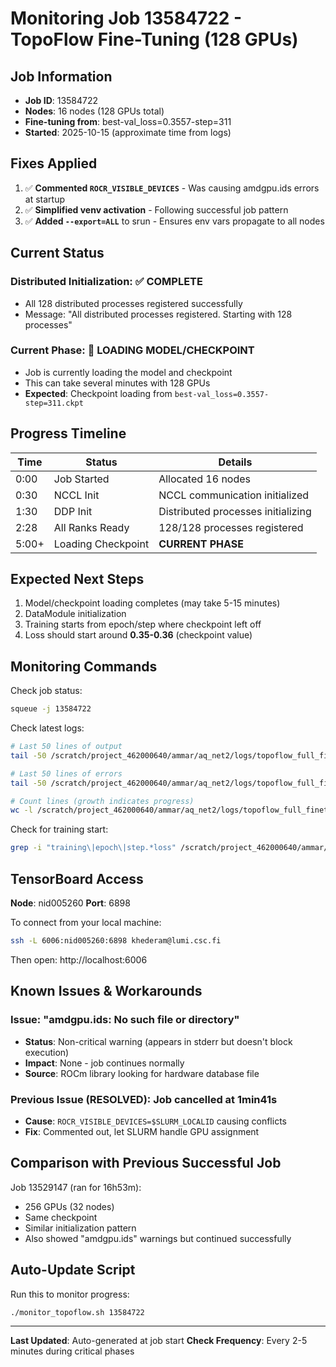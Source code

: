 # Monitoring Job 13584722 - TopoFlow Fine-Tuning (128 GPUs)

## Job Information
- **Job ID**: 13584722
- **Nodes**: 16 nodes (128 GPUs total)
- **Fine-tuning from**: best-val_loss=0.3557-step=311
- **Started**: 2025-10-15 (approximate time from logs)

## Fixes Applied
1. ✅ **Commented `ROCR_VISIBLE_DEVICES`** - Was causing amdgpu.ids errors at startup
2. ✅ **Simplified venv activation** - Following successful job pattern
3. ✅ **Added `--export=ALL`** to srun - Ensures env vars propagate to all nodes

## Current Status

### Distributed Initialization: ✅ COMPLETE
- All 128 distributed processes registered successfully
- Message: "All distributed processes registered. Starting with 128 processes"

### Current Phase: 🔄 LOADING MODEL/CHECKPOINT
- Job is currently loading the model and checkpoint
- This can take several minutes with 128 GPUs
- **Expected**: Checkpoint loading from `best-val_loss=0.3557-step=311.ckpt`

## Progress Timeline

| Time | Status | Details |
|------|--------|---------|
| 0:00 | Job Started | Allocated 16 nodes |
| 0:30 | NCCL Init | NCCL communication initialized |
| 1:30 | DDP Init | Distributed processes initializing |
| 2:28 | All Ranks Ready | 128/128 processes registered |
| 5:00+ | Loading Checkpoint | **CURRENT PHASE** |

## Expected Next Steps
1. Model/checkpoint loading completes (may take 5-15 minutes)
2. DataModule initialization
3. Training starts from epoch/step where checkpoint left off
4. Loss should start around **0.35-0.36** (checkpoint value)

## Monitoring Commands

Check job status:
```bash
squeue -j 13584722
```

Check latest logs:
```bash
# Last 50 lines of output
tail -50 /scratch/project_462000640/ammar/aq_net2/logs/topoflow_full_finetune_13584722.out

# Last 50 lines of errors
tail -50 /scratch/project_462000640/ammar/aq_net2/logs/topoflow_full_finetune_13584722.err

# Count lines (growth indicates progress)
wc -l /scratch/project_462000640/ammar/aq_net2/logs/topoflow_full_finetune_13584722.{out,err}
```

Check for training start:
```bash
grep -i "training\|epoch\|step.*loss" /scratch/project_462000640/ammar/aq_net2/logs/topoflow_full_finetune_13584722.err | tail -20
```

## TensorBoard Access

**Node**: nid005260
**Port**: 6898

To connect from your local machine:
```bash
ssh -L 6006:nid005260:6898 khederam@lumi.csc.fi
```

Then open: http://localhost:6006

## Known Issues & Workarounds

### Issue: "amdgpu.ids: No such file or directory"
- **Status**: Non-critical warning (appears in stderr but doesn't block execution)
- **Impact**: None - job continues normally
- **Source**: ROCm library looking for hardware database file

### Previous Issue (RESOLVED): Job cancelled at 1min41s
- **Cause**: `ROCR_VISIBLE_DEVICES=$SLURM_LOCALID` causing conflicts
- **Fix**: Commented out, let SLURM handle GPU assignment

## Comparison with Previous Successful Job

Job 13529147 (ran for 16h53m):
- 256 GPUs (32 nodes)
- Same checkpoint
- Similar initialization pattern
- Also showed "amdgpu.ids" warnings but continued successfully

## Auto-Update Script

Run this to monitor progress:
```bash
./monitor_topoflow.sh 13584722
```

---
**Last Updated**: Auto-generated at job start
**Check Frequency**: Every 2-5 minutes during critical phases
